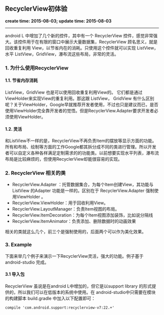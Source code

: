 RecyclerView初体验
------
**create time: 2015-08-03; update time: 2015-08-03**

---------------------------------------------------------------


android L 中增加了几个新的控件，其中有一个 RecyclerView 控件，感觉非常强大。该控件用于在有限的窗口中展示大量数据集，RecyclerView  顾名思义，就是回收重复利用 View，以节省内在的消耗。只使用这个控件就可以实现 ListView，水平 ListView，GridView，瀑布流这些布局，非常的灵活。

### 1. 为什么使用RecyclerView
#### 1.1.  节省内存消耗
ListView，GridView 也是可以使用回收重复利用View的。 它们都是通过ViewHolder来实现View的重复利用。那这跟 ListView， GridView 有什么区别呢？关于ViewHolder，Google早就推荐开发者使用，不过也只是建议而已，是否使用ViewHolder完全靠开发者的觉悟。但是RecyclerView.Adapter要求开发者必须使用ViewHolder。 

#### 1.2. 灵活
和ListView不一样的是，RecyclerView不再负责Item的摆放等显示方面的功能。所有和布局、绘制等方面的工作Google都其拆分成不同的类进行管理。所以开发者可以自定义各种各样满足定制需求的的功能类。以前想要实现水平列表，瀑布流布局是比较麻烦的，但使用RecyclerView却能很容易的实现。

### 2. RecyclerView 相关的类

- RecyclerView.Adapter ：托管数据集合，为每个Item创建View，其功能与 ListView  的Adapter 功能是一样的。区别在于 RecyclerView.Adapter 强制使用ViewHolder 。
- RecyclerView.ViewHolder：用于回收利用View。
- RecyclerView.LayoutManager：负责Item视图的布局。
- RecyclerView.ItemDecoration：为每个Item视图添加装饰，比如说分隔线
- RecyclerView.ItemAnimator：负责添加、删除数据时的动画效果

相关的类就这么几个，前三个是强制使用的，后面两个可以作为美化效果。

### 3. Example
下面来举几个例子来演示一下RecyclerView灵活，强大的功能。例子基于 android-studio 完成。
#### 3.1 导入包
RecyclerView 虽说是在android L中增加的，但它是以support library 的形式提供的，所以我们可以在低版本的系统中使用。在 android-studio中只需要在模块的构建脚本 build.gradle 中加入以下配置即可：
```
compile 'com.android.support:recyclerview-v7:22.+'
```